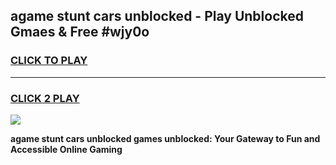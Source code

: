 
## agame stunt cars unblocked - Play Unblocked Gmaes & Free #wjy0o
<h3>
<a href="https://news.freeplayer.one?title=agame_stunt_cars_unblocked&ref=24F">CLICK TO PLAY</a></h3>
<hr>

<h3>
<a href="https://news.freeplayer.one?title=agame_stunt_cars_unblocked&ref=24F">CLICK 2 PLAY</a>
  
</h3>

<a href="https://news.freeplayer.one?title=agame_stunt_cars_unblocked&ref=24F/"><img src="https://clearcache.store/games.png"></a>


**agame stunt cars unblocked games unblocked: Your Gateway to Fun and Accessible Online Gaming**
